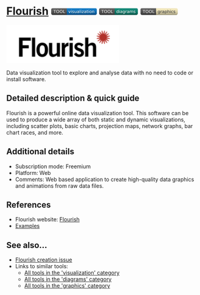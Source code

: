 # [Flourish](https://flourish.studio/)  [<img src="images/visualization.png" align="bottom">](https://github.com/e-CLOSE/Toolbox/issues?q=label%3A01_TOOL+label%3Avisualization) [<img src="images/diagrams.png" align="bottom">](https://github.com/e-CLOSE/Toolbox/issues?q=label%3A01_TOOL+label%3Adiagrams) [<img src="images/graphics.png" align="bottom">](https://github.com/e-CLOSE/Toolbox/issues?q=label%3A01_TOOL+label%3Agraphics)

[<img src="images/Flourish.png" align="bottom" height="100" alt="Flourish Logo">](https://flourish.studio/)

Data visualization tool to explore and analyse data with no need to code or install software.


## Detailed description & quick guide

Flourish is a powerful online data visualization tool. This software can be used to produce a wide array of both static and dynamic visualizations, including scatter plots, basic charts, projection maps, network graphs, bar chart races, and more.


## Additional details

- Subscription mode: Freemium
- Platform: Web
- Comments: Web based application to create high-quality data graphics and animations from raw data files.


## References

- Flourish website: [Flourish](https://flourish.studio/)
- [Examples](https://flourish.studio/examples/)


## See also...

- [Flourish creation issue](https://github.com/e-CLOSE/Toolbox/issues/138)
- Links to similar tools:
  - [All tools in the 'visualization' category](https://github.com/e-CLOSE/Toolbox/issues?q=label%3A01_TOOL+label%3Avisualization)
  - [All tools in the 'diagrams' category](https://github.com/e-CLOSE/Toolbox/issues?q=label%3A01_TOOL+label%3Adiagrams)
  - [All tools in the 'graphics' category](https://github.com/e-CLOSE/Toolbox/issues?q=label%3A01_TOOL+label%3Agraphics)
